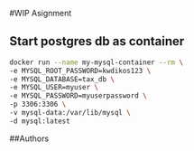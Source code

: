 
#WIP Asignment

## Start postgres db as container

```bash
docker run --name my-mysql-container --rm \
-e MYSQL_ROOT_PASSWORD=kwdikos123 \
-e MYSQL_DATABASE=tax_db \
-e MYSQL_USER=myuser \
-e MYSQL_PASSWORD=myuserpassword \
-p 3306:3306 \
-v mysql-data:/var/lib/mysql \
-d mysql:latest
```
##Authors
